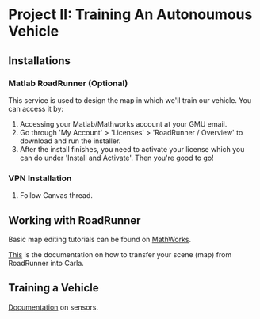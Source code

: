 # Project II: Training An Autonoumous Vehicle

## Installations

### Matlab RoadRunner (Optional)

This service is used to design the map in which we'll train our vehicle. You can access it by:
1. Accessing your Matlab/Mathworks account at your GMU email.
2. Go through 'My Account' > 'Licenses' > 'RoadRunner / Overview' to download and run the installer.
3. After the install finishes, you need to activate your license which you can do under 'Install and Activate'. Then you're good to go!

### VPN Installation

1. Follow Canvas thread.

## Working with RoadRunner

Basic map editing tutorials can be found on [MathWorks](https://www.mathworks.com/videos/series/getting-started-with-roadrunner.html).

[This](https://carla.readthedocs.io/en/latest/tuto_M_generate_map/) is the documentation on how to transfer your scene (map) from RoadRunner into Carla.

## Training a Vehicle

[Documentation](https://carla.readthedocs.io/en/0.9.15/ref_sensors/#rgb-camera) on sensors.
